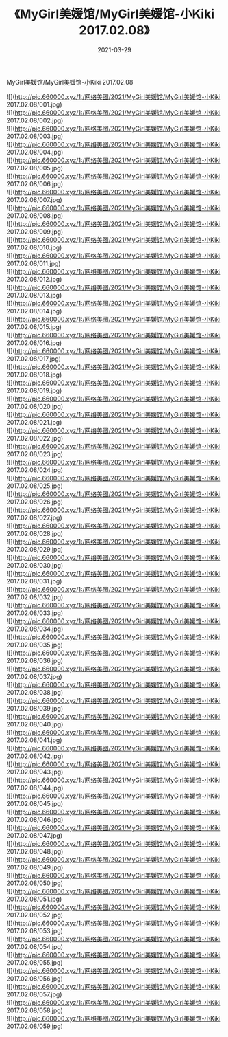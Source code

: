 ﻿---
layout: post
title:  《MyGirl美媛馆/MyGirl美媛馆-小Kiki 2017.02.08》
date:   2021-03-29
img: http://pic.660000.xyz/1:/网络美图/2021/MyGirl美媛馆/MyGirl美媛馆-小Kiki 2017.02.08/000.jpg
categories: [美女, 清纯, 唯美]
---

MyGirl美媛馆/MyGirl美媛馆-小Kiki 2017.02.08

 ![](http://pic.660000.xyz/1:/网络美图/2021/MyGirl美媛馆/MyGirl美媛馆-小Kiki 2017.02.08/001.jpg) <br>![](http://pic.660000.xyz/1:/网络美图/2021/MyGirl美媛馆/MyGirl美媛馆-小Kiki 2017.02.08/002.jpg) <br>![](http://pic.660000.xyz/1:/网络美图/2021/MyGirl美媛馆/MyGirl美媛馆-小Kiki 2017.02.08/003.jpg) <br>![](http://pic.660000.xyz/1:/网络美图/2021/MyGirl美媛馆/MyGirl美媛馆-小Kiki 2017.02.08/004.jpg) <br>![](http://pic.660000.xyz/1:/网络美图/2021/MyGirl美媛馆/MyGirl美媛馆-小Kiki 2017.02.08/005.jpg) <br>![](http://pic.660000.xyz/1:/网络美图/2021/MyGirl美媛馆/MyGirl美媛馆-小Kiki 2017.02.08/006.jpg) <br>![](http://pic.660000.xyz/1:/网络美图/2021/MyGirl美媛馆/MyGirl美媛馆-小Kiki 2017.02.08/007.jpg) <br>![](http://pic.660000.xyz/1:/网络美图/2021/MyGirl美媛馆/MyGirl美媛馆-小Kiki 2017.02.08/008.jpg) <br>![](http://pic.660000.xyz/1:/网络美图/2021/MyGirl美媛馆/MyGirl美媛馆-小Kiki 2017.02.08/009.jpg) <br>![](http://pic.660000.xyz/1:/网络美图/2021/MyGirl美媛馆/MyGirl美媛馆-小Kiki 2017.02.08/010.jpg) <br>![](http://pic.660000.xyz/1:/网络美图/2021/MyGirl美媛馆/MyGirl美媛馆-小Kiki 2017.02.08/011.jpg) <br>![](http://pic.660000.xyz/1:/网络美图/2021/MyGirl美媛馆/MyGirl美媛馆-小Kiki 2017.02.08/012.jpg) <br>![](http://pic.660000.xyz/1:/网络美图/2021/MyGirl美媛馆/MyGirl美媛馆-小Kiki 2017.02.08/013.jpg) <br>![](http://pic.660000.xyz/1:/网络美图/2021/MyGirl美媛馆/MyGirl美媛馆-小Kiki 2017.02.08/014.jpg) <br>![](http://pic.660000.xyz/1:/网络美图/2021/MyGirl美媛馆/MyGirl美媛馆-小Kiki 2017.02.08/015.jpg) <br>![](http://pic.660000.xyz/1:/网络美图/2021/MyGirl美媛馆/MyGirl美媛馆-小Kiki 2017.02.08/016.jpg) <br>![](http://pic.660000.xyz/1:/网络美图/2021/MyGirl美媛馆/MyGirl美媛馆-小Kiki 2017.02.08/017.jpg) <br>![](http://pic.660000.xyz/1:/网络美图/2021/MyGirl美媛馆/MyGirl美媛馆-小Kiki 2017.02.08/018.jpg) <br>![](http://pic.660000.xyz/1:/网络美图/2021/MyGirl美媛馆/MyGirl美媛馆-小Kiki 2017.02.08/019.jpg) <br>![](http://pic.660000.xyz/1:/网络美图/2021/MyGirl美媛馆/MyGirl美媛馆-小Kiki 2017.02.08/020.jpg) <br>![](http://pic.660000.xyz/1:/网络美图/2021/MyGirl美媛馆/MyGirl美媛馆-小Kiki 2017.02.08/021.jpg) <br>![](http://pic.660000.xyz/1:/网络美图/2021/MyGirl美媛馆/MyGirl美媛馆-小Kiki 2017.02.08/022.jpg) <br>![](http://pic.660000.xyz/1:/网络美图/2021/MyGirl美媛馆/MyGirl美媛馆-小Kiki 2017.02.08/023.jpg) <br>![](http://pic.660000.xyz/1:/网络美图/2021/MyGirl美媛馆/MyGirl美媛馆-小Kiki 2017.02.08/024.jpg) <br>![](http://pic.660000.xyz/1:/网络美图/2021/MyGirl美媛馆/MyGirl美媛馆-小Kiki 2017.02.08/025.jpg) <br>![](http://pic.660000.xyz/1:/网络美图/2021/MyGirl美媛馆/MyGirl美媛馆-小Kiki 2017.02.08/026.jpg) <br>![](http://pic.660000.xyz/1:/网络美图/2021/MyGirl美媛馆/MyGirl美媛馆-小Kiki 2017.02.08/027.jpg) <br>![](http://pic.660000.xyz/1:/网络美图/2021/MyGirl美媛馆/MyGirl美媛馆-小Kiki 2017.02.08/028.jpg) <br>![](http://pic.660000.xyz/1:/网络美图/2021/MyGirl美媛馆/MyGirl美媛馆-小Kiki 2017.02.08/029.jpg) <br>![](http://pic.660000.xyz/1:/网络美图/2021/MyGirl美媛馆/MyGirl美媛馆-小Kiki 2017.02.08/030.jpg) <br>![](http://pic.660000.xyz/1:/网络美图/2021/MyGirl美媛馆/MyGirl美媛馆-小Kiki 2017.02.08/031.jpg) <br>![](http://pic.660000.xyz/1:/网络美图/2021/MyGirl美媛馆/MyGirl美媛馆-小Kiki 2017.02.08/032.jpg) <br>![](http://pic.660000.xyz/1:/网络美图/2021/MyGirl美媛馆/MyGirl美媛馆-小Kiki 2017.02.08/033.jpg) <br>![](http://pic.660000.xyz/1:/网络美图/2021/MyGirl美媛馆/MyGirl美媛馆-小Kiki 2017.02.08/034.jpg) <br>![](http://pic.660000.xyz/1:/网络美图/2021/MyGirl美媛馆/MyGirl美媛馆-小Kiki 2017.02.08/035.jpg) <br>![](http://pic.660000.xyz/1:/网络美图/2021/MyGirl美媛馆/MyGirl美媛馆-小Kiki 2017.02.08/036.jpg) <br>![](http://pic.660000.xyz/1:/网络美图/2021/MyGirl美媛馆/MyGirl美媛馆-小Kiki 2017.02.08/037.jpg) <br>![](http://pic.660000.xyz/1:/网络美图/2021/MyGirl美媛馆/MyGirl美媛馆-小Kiki 2017.02.08/038.jpg) <br>![](http://pic.660000.xyz/1:/网络美图/2021/MyGirl美媛馆/MyGirl美媛馆-小Kiki 2017.02.08/039.jpg) <br>![](http://pic.660000.xyz/1:/网络美图/2021/MyGirl美媛馆/MyGirl美媛馆-小Kiki 2017.02.08/040.jpg) <br>![](http://pic.660000.xyz/1:/网络美图/2021/MyGirl美媛馆/MyGirl美媛馆-小Kiki 2017.02.08/041.jpg) <br>![](http://pic.660000.xyz/1:/网络美图/2021/MyGirl美媛馆/MyGirl美媛馆-小Kiki 2017.02.08/042.jpg) <br>![](http://pic.660000.xyz/1:/网络美图/2021/MyGirl美媛馆/MyGirl美媛馆-小Kiki 2017.02.08/043.jpg) <br>![](http://pic.660000.xyz/1:/网络美图/2021/MyGirl美媛馆/MyGirl美媛馆-小Kiki 2017.02.08/044.jpg) <br>![](http://pic.660000.xyz/1:/网络美图/2021/MyGirl美媛馆/MyGirl美媛馆-小Kiki 2017.02.08/045.jpg) <br>![](http://pic.660000.xyz/1:/网络美图/2021/MyGirl美媛馆/MyGirl美媛馆-小Kiki 2017.02.08/046.jpg) <br>![](http://pic.660000.xyz/1:/网络美图/2021/MyGirl美媛馆/MyGirl美媛馆-小Kiki 2017.02.08/047.jpg) <br>![](http://pic.660000.xyz/1:/网络美图/2021/MyGirl美媛馆/MyGirl美媛馆-小Kiki 2017.02.08/048.jpg) <br>![](http://pic.660000.xyz/1:/网络美图/2021/MyGirl美媛馆/MyGirl美媛馆-小Kiki 2017.02.08/049.jpg) <br>![](http://pic.660000.xyz/1:/网络美图/2021/MyGirl美媛馆/MyGirl美媛馆-小Kiki 2017.02.08/050.jpg) <br>![](http://pic.660000.xyz/1:/网络美图/2021/MyGirl美媛馆/MyGirl美媛馆-小Kiki 2017.02.08/051.jpg) <br>![](http://pic.660000.xyz/1:/网络美图/2021/MyGirl美媛馆/MyGirl美媛馆-小Kiki 2017.02.08/052.jpg) <br>![](http://pic.660000.xyz/1:/网络美图/2021/MyGirl美媛馆/MyGirl美媛馆-小Kiki 2017.02.08/053.jpg) <br>![](http://pic.660000.xyz/1:/网络美图/2021/MyGirl美媛馆/MyGirl美媛馆-小Kiki 2017.02.08/054.jpg) <br>![](http://pic.660000.xyz/1:/网络美图/2021/MyGirl美媛馆/MyGirl美媛馆-小Kiki 2017.02.08/055.jpg) <br>![](http://pic.660000.xyz/1:/网络美图/2021/MyGirl美媛馆/MyGirl美媛馆-小Kiki 2017.02.08/056.jpg) <br>![](http://pic.660000.xyz/1:/网络美图/2021/MyGirl美媛馆/MyGirl美媛馆-小Kiki 2017.02.08/057.jpg) <br>![](http://pic.660000.xyz/1:/网络美图/2021/MyGirl美媛馆/MyGirl美媛馆-小Kiki 2017.02.08/058.jpg) <br>![](http://pic.660000.xyz/1:/网络美图/2021/MyGirl美媛馆/MyGirl美媛馆-小Kiki 2017.02.08/059.jpg) <br>
